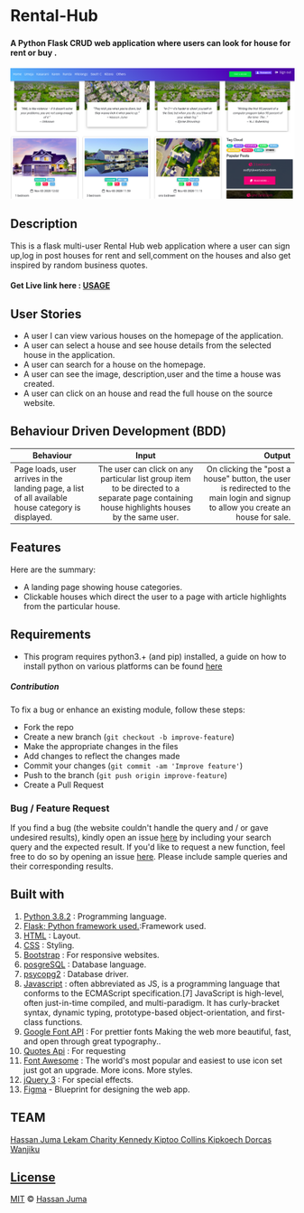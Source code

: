 
#  Rental-Hub
### 
####  A Python Flask CRUD web application where users can look for house for rent or buy .

![alt text](app.png)

## Description
This is a flask multi-user Rental Hub web application where a user can sign up,log in post  houses for rent and sell,comment on the houses and also get inspired by random business quotes.


#### Get Live link here : [USAGE](https://rentalhub.herokuapp.com/)






## User Stories

- A user I can view various houses on the homepage of the application.
- A user can select a house and see house details from the selected house in the application.
- A user can search for a house on the homepage.
- A user can see the image, description,user and the time a house was created.
- A user can click on an house and read the full house on the source website.

## Behaviour Driven Development (BDD)

| Behaviour                                                                                        |                                                                      Input                                                                       |                                                                                                 Output |
| ------------------------------------------------------------------------------------------------ | :----------------------------------------------------------------------------------------------------------------------------------------------: | -----------------------------------------------------------------------------------------------------: |
| Page loads, user arrives in the landing page, a list of all available house category is displayed. | The user can click on any particular list group item to be directed to a separate page containing house highlights houses by the same user. | On clicking the "post a house" button, the user is redirected to the main login and signup to allow you create an house for sale. |  |

## Features

Here are the summary:

- A landing page showing house categories.
- Clickable houses which direct the user to a page with article highlights from the particular house.


## Requirements

- This program requires python3.+ (and pip) installed, a guide on how to install python on various platforms can be found [here](https://www.python.org/)

##### Contribution

To fix a bug or enhance an existing module, follow these steps:

- Fork the repo
- Create a new branch (`git checkout -b improve-feature`)
- Make the appropriate changes in the files
- Add changes to reflect the changes made
- Commit your changes (`git commit -am 'Improve feature'`)
- Push to the branch (`git push origin improve-feature`)
- Create a Pull Request

### Bug / Feature Request

If you find a bug (the website couldn't handle the query and / or gave undesired results), kindly open an issue [here](https://github.com/HASSAN1A/Rental-Hub/issues/new) by including your search query and the expected result.
If you'd like to request a new function, feel free to do so by opening an issue [here](https://github.com/HASSAN1A/Rental-Hub). Please include sample queries and their corresponding results.

## Built with

1. [Python 3.8.2](https://www.python.org/doc/) : Programming language.
2. [Flask; Python framework used.](https://flask.palletsprojects.com/en/1.1.x/):Framework used.
3. [HTML](https://www.w3schools.com/html/) : Layout.
4. [CSS](https://www.w3schools.com/css/) : Styling.
5. [Bootstrap](https://mdbootstrap.com/) : For responsive websites.
6. [posgreSQL](https://www.postgresql.org/) : Database language.
7. [psycopg2](https://pypi.org/project/psycopg2/) : Database driver.
8. [Javascript](https://www.w3schools.com/js/DEFAULT.asp) : often abbreviated as JS, is a programming language that conforms to the ECMAScript specification.[7] JavaScript is high-level, often just-in-time compiled, and multi-paradigm. It has curly-bracket syntax, dynamic typing, prototype-based object-orientation, and first-class functions.
9. [Google Font API](https://dillinger.io/fonts.google.com) : For prettier fonts Making the web more beautiful, fast, and open through great typography..
10. [Quotes Api](http://quotes.stormconsultancy.co.uk/random.json) : For requesting
11. [Font Awesome](fontawesome.com) : The world's most popular and easiest to use icon set just got an upgrade. More icons. More styles.
12. [jQuery 3](https://jquery.com/) : For special effects.
13. [Figma](https://www.figma.com/file/Z9e20gLR7K6R8w7zPhM9Wc/Quotes?node-id=0%3A1) - Blueprint for designing the web app.

## TEAM

[Hassan Juma ](https://github.com/HASSAN1A)
[Lekam Charity ](https://github.com/LekamCharity)
[Kennedy Kiptoo ](https://github.com/kiptoo-097)
[Collins Kipkoech ](https://github.com/kipkoech-msojo)
[Dorcas Wanjiku ](https://github.com/DorcasWanjikuA)


## [License](https://github.com/HASSAN1A/Rental-Hub/blob/master/LICENSE.md)

[MIT](https://github.com/HASSAN1A/Rental-Hub/blob/master/LICENSE.md) © [Hassan Juma](https://github.com/HASSAN1A)
